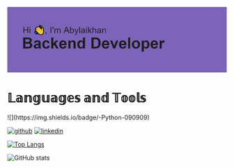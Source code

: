 ![](https://github.com/Katsura-Khan/Katsura-Khan/blob/main/header.png)
<h1>𝕃𝕒𝕟𝕘𝕦𝕒𝕘𝕖𝕤 𝕒𝕟𝕕 𝕋𝕠𝕠𝕝𝕤</h1>
![](https://img.shields.io/badge/-Python-090909)

[<img src='https://cdn.jsdelivr.net/npm/simple-icons@3.0.1/icons/github.svg' alt='github' height='40'>](https://github.com/Katsura-Khan)  [<img src='https://cdn.jsdelivr.net/npm/simple-icons@3.0.1/icons/linkedin.svg' alt='linkedin' height='40'>](https://www.linkedin.com/in/https://www.linkedin.com/in/abylaikhan-orazbek//)  

[![Top Langs](https://github-readme-stats.vercel.app/api/top-langs/?username=Katsura-Khan)](https://github.com/anuraghazra/github-readme-stats)

![GitHub stats](https://github-readme-stats.vercel.app/api?username=Katsura-Khan&show_icons=true)  


